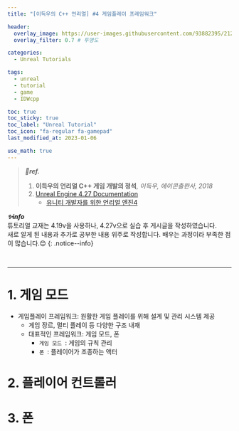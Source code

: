 ```yaml
---
title: "[이득우의 C++ 언리얼] #4 게임플레이 프레임워크"

header:
  overlay_image: https://user-images.githubusercontent.com/93882395/212655591-8ae50295-2acd-4d6b-9a8d-b6924f334ab3.jpg
  overlay_filter: 0.7 # 투명도

categories:
  - Unreal Tutorials

tags:
  - unreal
  - tutorial
  - game 
  - IDWcpp

toc: true
toc_sticky: true
toc_label: "Unreal Tutorial"
toc_icon: "fa-regular fa-gamepad"
last_modified_at: 2023-01-06

use_math: true
---
```


> ***🤍ref.***
>
> 1. **이득우의 언리얼 C++ 게임 개발의 정석**,  *이득우, 에이콘출판사, 2018*
> 2. [Unreal Engine 4.27 Documentation](https://docs.unrealengine.com/4.27/ko/)
>     *   [유니티 개발자를 위한 언리얼 엔진4](https://docs.unrealengine.com/4.27/ko/Basics/UnrealEngineForUnityDevs/)

***✨info***<br>튜토리얼 교재는 4.19v을 사용하나, 4.27v으로 실습 후 게시글을 작성하였습니다.<br>새로 알게 된 내용과 추가로 공부한 내용 위주로 작성합니다. 배우는 과정이라 부족한 점이 많습니다.😊
{: .notice--info}

<br>

---

# 1. 게임 모드

* 게임플레이 프레임워크: 원활한 게임 플레이를 위해 설계 및 관리 시스템 제공
  * 게임 장르, 멀티 플레이 등 다양한 구조 내재
  * 대표적인 프레임워크: 게임 모드, 폰
    * `게임 모드 `: 게임의 규칙 관리
    * `폰 `: 플레이어가 조종하는 액터

# 2. 플레이어 컨트롤러

# 3. 폰
